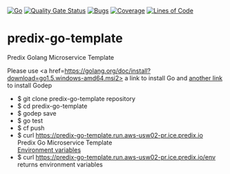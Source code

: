 [![Go](https://github.com/SVyatkin/predix-go-template/workflows/Go/badge.svg)](https://github.com/SVyatkin/predix-go-template/actions)
[![Quality Gate Status](https://sonarcloud.io/api/project_badges/measure?project=SVyatkin_predix-go-template&metric=alert_status)](https://sonarcloud.io/dashboard?id=SVyatkin_predix-go-template)
[![Bugs](https://sonarcloud.io/api/project_badges/measure?project=SVyatkin_predix-go-template&metric=bugs)](https://sonarcloud.io/dashboard?id=SVyatkin_predix-go-template)
[![Coverage](https://sonarcloud.io/api/project_badges/measure?project=SVyatkin_predix-go-template&metric=coverage)](https://sonarcloud.io/dashboard?id=SVyatkin_predix-go-template)
[![Lines of Code](https://sonarcloud.io/api/project_badges/measure?project=SVyatkin_predix-go-template&metric=ncloc)](https://sonarcloud.io/dashboard?id=SVyatkin_predix-go-template)

# predix-go-template
Predix Golang Microservice Template

Please use  <a href=https://golang.org/doc/install?download=go1.5.windows-amd64.msi2> a link </a> to install Go and <a href=https://github.com/tools/godep/blob/master/Readme.md> another link </a> to install Godep

- $ git clone predix-go-template repository
- $ cd predix-go-template
- $ godep save
- $ go test
- $ cf push
- $ curl https://predix-go-template.run.aws-usw02-pr.ice.predix.io
    <div >Predix Go Microservice Template</div><a href='/env' target='_blank'>Environment variables</a>
- $ curl https://predix-go-template.run.aws-usw02-pr.ice.predix.io/env
    returns environment variables
